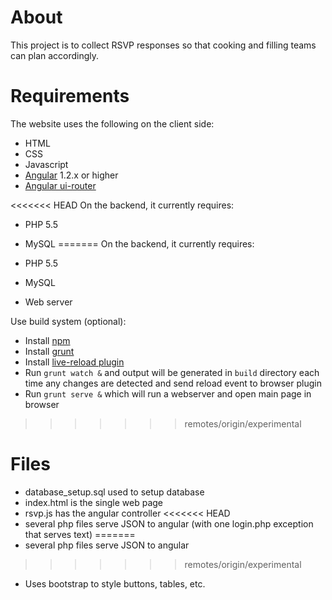 # About

  This project is to collect RSVP responses so that cooking and filling teams
  can plan accordingly.

# Requirements

  The website uses the following on the client side:

  * HTML
  * CSS
  * Javascript
  * [Angular](https://angularjs.org/) 1.2.x or higher
  * [Angular ui-router](https://github.com/angular-ui/ui-router/wiki)

<<<<<<< HEAD
On the backend, it currently requires:

  * PHP 5.5
  * MySQL
=======
  On the backend, it currently requires:

  * PHP 5.5
  * MySQL
  * Web server

  Use build system (optional):

  * Install [npm](https://docs.npmjs.com/getting-started/installing-node)
  * Install [grunt](http://gruntjs.com/getting-started#working-with-an-existing-grunt-project)
  * Install [live-reload plugin](http://feedback.livereload.com/knowledgebase/articles/86242-how-do-i-install-and-use-the-browser-extensions-)
  * Run `grunt watch &` and output will be generated in `build` directory each
    time any changes are detected and send reload event to browser plugin
  * Run `grunt serve &` which will run a webserver and open main page in browser
>>>>>>> remotes/origin/experimental

# Files

  * database_setup.sql used to setup database
  * index.html is the single web page
  * rsvp.js has the angular controller
<<<<<<< HEAD
  * several php files serve JSON to angular (with one login.php exception that
    serves text)
=======
  * several php files serve JSON to angular
>>>>>>> remotes/origin/experimental
  * Uses bootstrap to style buttons, tables, etc.

